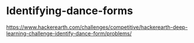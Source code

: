 # Identifying-dance-forms
https://www.hackerearth.com/challenges/competitive/hackerearth-deep-learning-challenge-identify-dance-form/problems/

